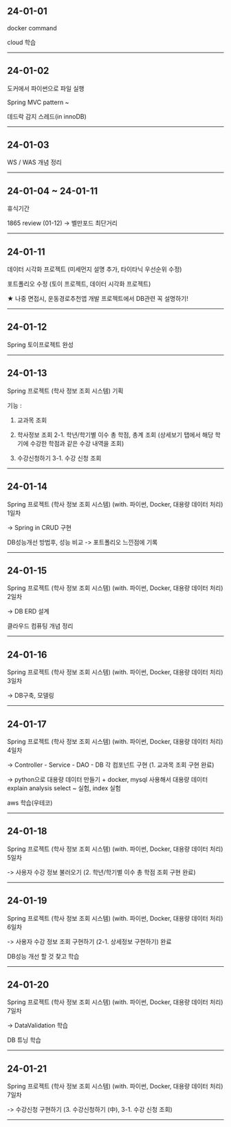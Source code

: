 ## 24-01-01

docker command

cloud 학습

<hr>

## 24-01-02

도커에서 파이썬으로 파일 실행

Spring MVC pattern ~

데드락 감지 스레드(in innoDB)
<hr>

## 24-01-03

WS / WAS 개념 정리

<hr>

## 24-01-04 ~ 24-01-11

휴식기간

1865 review (01-12) -> 벨만포드 최단거리
<hr>

## 24-01-11

데이터 시각화 프로젝트 (미세먼지 설명 추가, 타이타닉 우선순위 수정)

포트폴리오 수정 (토이 프로젝트, 데이터 시각화 프로젝트)

★ 나중 면접시, 운동경로추천앱 개발 프로젝트에서 DB관련 꼭 설명하기!
<hr>

## 24-01-12

Spring 토이프로젝트 완성
<hr>

## 24-01-13

Spring 프로젝트 (학사 정보 조회 시스템) 기획

기능 :
1. 교과목 조회
2. 학사정보 조회
 2-1. 학년/학기별 이수 총 학점, 총계 조회 (상세보기 탭에서 해당 학기에 수강한 학점과 같은 수강 내역을 조회)
   
3. 수강신청하기
 3-1. 수강 신청 조회
<hr>

## 24-01-14

Spring 프로젝트 (학사 정보 조회 시스템) (with. 파이썬, Docker, 대용량 데이터 처리) 1일차

-> Spring in CRUD 구현

DB성능개선 방법후, 성능 비교 -> 포트폴리오 느낀점에 기록
<hr>

## 24-01-15

Spring 프로젝트 (학사 정보 조회 시스템) (with. 파이썬, Docker, 대용량 데이터 처리) 2일차

-> DB ERD 설계

클라우드 컴퓨팅 개념 정리
<hr>

## 24-01-16

Spring 프로젝트 (학사 정보 조회 시스템) (with. 파이썬, Docker, 대용량 데이터 처리) 3일차

-> DB구축, 모델링
<hr>

## 24-01-17

Spring 프로젝트 (학사 정보 조회 시스템) (with. 파이썬, Docker, 대용량 데이터 처리) 4일차

-> Controller - Service - DAO - DB 각 컴포넌트 구현 (1. 교과목 조회 구현 완료)

-> python으로 대용량 데이터 만들기 + docker, mysql 사용해서 대용량 데이터 explain analysis select ~ 실험, index 실험

aws 학습(우테코)
<hr>

## 24-01-18

Spring 프로젝트 (학사 정보 조회 시스템) (with. 파이썬, Docker, 대용량 데이터 처리) 5일차

-> 사용자 수강 정보 불러오기 (2. 학년/학기별 이수 총 학점 조회 구현 완료)
<hr>

## 24-01-19

Spring 프로젝트 (학사 정보 조회 시스템) (with. 파이썬, Docker, 대용량 데이터 처리) 6일차

-> 사용자 수강 정보 조회 구현하기 (2-1. 상세정보 구현하기) 완료

DB성능 개선 할 것 찾고 학습
<hr>

## 24-01-20

Spring 프로젝트 (학사 정보 조회 시스템) (with. 파이썬, Docker, 대용량 데이터 처리) 7일차

-> DataValidation 학습

DB 튜닝 학습
<hr>

## 24-01-21

Spring 프로젝트 (학사 정보 조회 시스템) (with. 파이썬, Docker, 대용량 데이터 처리) 7일차

-> 수강신청 구현하기 (3. 수강신청하기 (中),  3-1. 수강 신청 조회) 
<hr>
